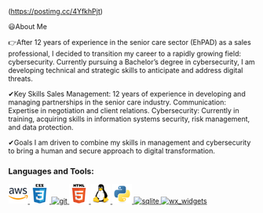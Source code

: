 (https://postimg.cc/4YfkhPjt)

😃About Me

👉After 12 years of experience in the senior care sector (EhPAD) as a sales professional, I decided to transition my career to a rapidly growing field: cybersecurity.
Currently pursuing a Bachelor’s degree in cybersecurity, I am developing technical and strategic skills to anticipate and address digital threats.

✔Key Skills
Sales Management: 12 years of experience in developing and managing partnerships in the senior care industry.
Communication: Expertise in negotiation and client relations.
Cybersecurity: Currently in training, acquiring skills in information systems security, risk management, and data protection.


✔Goals
I am driven to combine my skills in management and cybersecurity to bring a human and secure approach to digital transformation.

<h3 align="left">Languages and Tools:</h3>
<p align="left"> <a href="https://aws.amazon.com" target="_blank" rel="noreferrer"> <img src="https://raw.githubusercontent.com/devicons/devicon/master/icons/amazonwebservices/amazonwebservices-original-wordmark.svg" alt="aws" width="40" height="40"/> </a> <a href="https://www.w3schools.com/css/" target="_blank" rel="noreferrer"> <img src="https://raw.githubusercontent.com/devicons/devicon/master/icons/css3/css3-original-wordmark.svg" alt="css3" width="40" height="40"/> </a> <a href="https://git-scm.com/" target="_blank" rel="noreferrer"> <img src="https://www.vectorlogo.zone/logos/git-scm/git-scm-icon.svg" alt="git" width="40" height="40"/> </a> <a href="https://www.w3.org/html/" target="_blank" rel="noreferrer"> <img src="https://raw.githubusercontent.com/devicons/devicon/master/icons/html5/html5-original-wordmark.svg" alt="html5" width="40" height="40"/> </a> <a href="https://www.linux.org/" target="_blank" rel="noreferrer"> <img src="https://raw.githubusercontent.com/devicons/devicon/master/icons/linux/linux-original.svg" alt="linux" width="40" height="40"/> </a> <a href="https://www.python.org" target="_blank" rel="noreferrer"> <img src="https://raw.githubusercontent.com/devicons/devicon/master/icons/python/python-original.svg" alt="python" width="40" height="40"/> </a> <a href="https://www.sqlite.org/" target="_blank" rel="noreferrer"> <img src="https://www.vectorlogo.zone/logos/sqlite/sqlite-icon.svg" alt="sqlite" width="40" height="40"/> </a> <a href="https://www.wxwidgets.org/" target="_blank" rel="noreferrer">
  <img src="https://upload.wikimedia.org/wikipedia/commons/b/bb/WxWidgets.svg" alt="wx_widgets" width="40" height="40"/> </a> </p>


